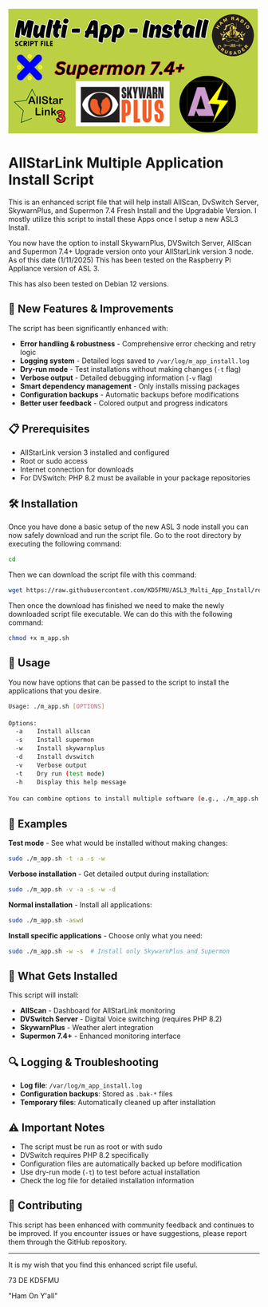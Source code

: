![MAPI Logo](https://github.com/KD5FMU/ASL3_Multi_App_Install/blob/main/MAIS.png)

# AllStarLink Multiple Application Install Script
This is an enhanced script file that will help install AllScan, DvSwitch Server, SkywarnPlus, and Supermon 7.4 Fresh Install and the Upgradable Version. I mostly utilize this script to install these Apps once I setup a new ASL3 Install.

You now have the option to install SkywarnPlus, DVSwitch Server, AllScan and Supermon 7.4+ Upgrade version onto your AllStarLink version 3 node. As of this date (1/11/2025) This has been tested on the Raspberry Pi Appliance version of ASL 3.

This has also been tested on Debian 12 versions.

## 🚀 New Features & Improvements

The script has been significantly enhanced with:
- **Error handling & robustness** - Comprehensive error checking and retry logic
- **Logging system** - Detailed logs saved to `/var/log/m_app_install.log`
- **Dry-run mode** - Test installations without making changes (`-t` flag)
- **Verbose output** - Detailed debugging information (`-v` flag)
- **Smart dependency management** - Only installs missing packages
- **Configuration backups** - Automatic backups before modifications
- **Better user feedback** - Colored output and progress indicators

## 📋 Prerequisites

- AllStarLink version 3 installed and configured
- Root or sudo access
- Internet connection for downloads
- For DVSwitch: PHP 8.2 must be available in your package repositories

## 🛠️ Installation

Once you have done a basic setup of the new ASL 3 node install you can now safely download and run the script file. Go to the root directory by executing the following command:

```bash
cd
```

Then we can download the script file with this command:

```bash
wget https://raw.githubusercontent.com/KD5FMU/ASL3_Multi_App_Install/refs/heads/main/m_app.sh
```

Then once the download has finished we need to make the newly downloaded script file executable. We can do this with the following command:

```bash
chmod +x m_app.sh
```

## 📖 Usage

You now have options that can be passed to the script to install the applications that you desire.

```bash
Usage: ./m_app.sh [OPTIONS]

Options:
  -a    Install allscan
  -s    Install supermon
  -w    Install skywarnplus
  -d    Install dvswitch
  -v    Verbose output
  -t    Dry run (test mode)
  -h    Display this help message

You can combine options to install multiple software (e.g., ./m_app.sh -a -s -w).
```

## 🔧 Examples

**Test mode** - See what would be installed without making changes:
```bash
sudo ./m_app.sh -t -a -s -w
```

**Verbose installation** - Get detailed output during installation:
```bash
sudo ./m_app.sh -v -a -s -w -d
```

**Normal installation** - Install all applications:
```bash
sudo ./m_app.sh -aswd
```

**Install specific applications** - Choose only what you need:
```bash
sudo ./m_app.sh -w -s  # Install only SkywarnPlus and Supermon
```

## 📝 What Gets Installed

This script will install:
- **AllScan** - Dashboard for AllStarLink monitoring
- **DVSwitch Server** - Digital Voice switching (requires PHP 8.2)
- **SkywarnPlus** - Weather alert integration
- **Supermon 7.4+** - Enhanced monitoring interface

## 🔍 Logging & Troubleshooting

- **Log file**: `/var/log/m_app_install.log`
- **Configuration backups**: Stored as `.bak-*` files
- **Temporary files**: Automatically cleaned up after installation

## ⚠️ Important Notes

- The script must be run as root or with sudo
- DVSwitch requires PHP 8.2 specifically
- Configuration files are automatically backed up before modification
- Use dry-run mode (`-t`) to test before actual installation
- Check the log file for detailed installation information

## 🤝 Contributing

This script has been enhanced with community feedback and continues to be improved. If you encounter issues or have suggestions, please report them through the GitHub repository.

---

It is my wish that you find this enhanced script file useful.

73 DE KD5FMU

"Ham On Y'all" 

